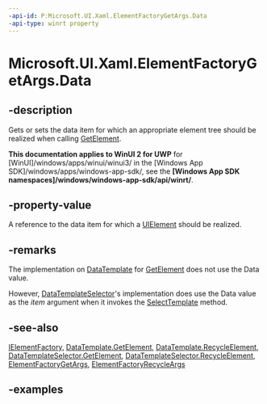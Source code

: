 ```yaml
---
-api-id: P:Microsoft.UI.Xaml.ElementFactoryGetArgs.Data
-api-type: winrt property
---
```


<!-- Property syntax.
public object Data { get;  set; }
-->

# Microsoft.UI.Xaml.ElementFactoryGetArgs.Data

## -description

Gets or sets the data item for which an appropriate element tree should be realized when calling [GetElement](ielementfactory_getelement_445960756.md).

**This documentation applies to WinUI 2 for UWP** for [WinUI]/windows/apps/winui/winui3/ in the [Windows App SDK]/windows/apps/windows-app-sdk/, see the **[Windows App SDK namespaces]/windows/windows-app-sdk/api/winrt/**.

## -property-value

A reference to the data item for which a [UIElement](uielement.md) should be realized.

## -remarks

The implementation on [DataTemplate](datatemplate.md) for [GetElement](ielementfactory_getelement_445960756.md) does not use the Data value.

However, [DataTemplateSelector](../microsoft.ui.xaml.controls/datatemplateselector.md)'s implementation does use the Data value as the *item* argument when it invokes the [SelectTemplate](../microsoft.ui.xaml.controls/datatemplateselector_selecttemplate_737484049.md) method.

## -see-also

[IElementFactory](ielementfactory.md), [DataTemplate.GetElement](/uwp/api/windows.ui.xaml.datatemplate.getelement), [DataTemplate.RecycleElement](/uwp/api/windows.ui.xaml.datatemplate.recycleelement), [DataTemplateSelector.GetElement](/uwp/api/windows.ui.xaml.controls.datatemplateselector.getelement), [DataTemplateSelector.RecycleElement](/uwp/api/windows.ui.xaml.controls.datatemplateselector.recycleelement), [ElementFactoryGetArgs](elementfactorygetargs.md), [ElementFactoryRecycleArgs](elementfactoryrecycleargs.md)

## -examples
